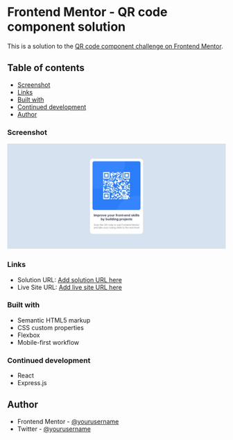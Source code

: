 # Frontend Mentor - QR code component solution

This is a solution to the [QR code component challenge on Frontend Mentor](https://www.frontendmentor.io/challenges/qr-code-component-iux_sIO_H).

## Table of contents

- [Screenshot](#screenshot)
- [Links](#links)
- [Built with](#built-with)
- [Continued development](#continued-development)
- [Author](#author)

### Screenshot

![](./images/Web%20capture_24-12-2023_181254_.jpeg)

### Links

- Solution URL: [Add solution URL here](https://your-solution-url.com)
- Live Site URL: [Add live site URL here](https://your-live-site-url.com)

### Built with

- Semantic HTML5 markup
- CSS custom properties
- Flexbox
- Mobile-first workflow

### Continued development

- React
- Express.js

## Author

- Frontend Mentor - [@yourusername](https://www.frontendmentor.io/profile/Abdulaziz7878)
- Twitter - [@yourusername](https://www.twitter.com/@AbdulazizDegefa)
